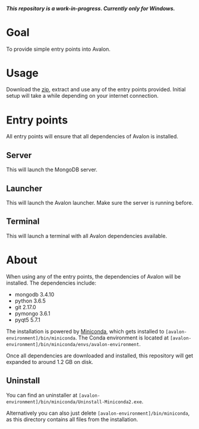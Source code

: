 ##### This repository is a work-in-progress. Currently only for Windows.

# Goal

To provide simple entry points into Avalon.

# Usage

Download the [zip](https://github.com/tokejepsen/avalon-environment/archive/master.zip), extract and use any of the entry points provided. Initial setup will take a while depending on your internet connection.

# Entry points

All entry points will ensure that all dependencies of Avalon is installed.

## Server

This will launch the MongoDB server.

## Launcher

This will launch the Avalon launcher. Make sure the server is running before.

## Terminal

This will launch a terminal with all Avalon dependencies available.

# About

When using any of the entry points, the dependencies of Avalon will be installed. The dependencies include:

- mongodb 3.4.10
- python 3.6.5
- git 2.17.0
- pymongo 3.6.1
- pyqt5 5.7.1

The installation is powered by [Miniconda](https://conda.io/miniconda.html), which gets installed to ```[avalon-environment]/bin/miniconda```. The Conda environment is located at ```[avalon-environment]/bin/miniconda/envs/avalon-environment```.

Once all dependencies are downloaded and installed, this repository will get expanded to around 1.2 GB on disk.

## Uninstall

You can find an uninstaller at ```[avalon-environment]/bin/miniconda/Uninstall-Miniconda2.exe```.

Alternatively you can also just delete ```[avalon-environment]/bin/miniconda```, as this directory contains all files from the installation.
